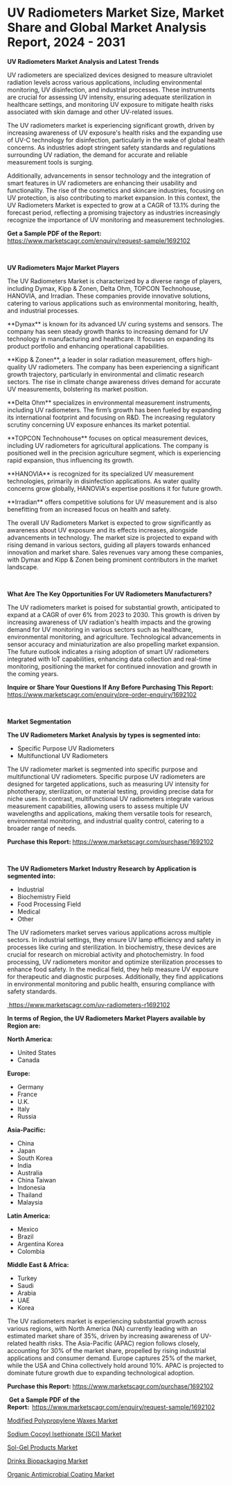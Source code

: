 <p><h1>UV Radiometers Market Size, Market Share and Global Market Analysis Report, 2024 - 2031</h1></p><p><strong>UV Radiometers Market Analysis and Latest Trends</strong></p>
<p><p>UV radiometers are specialized devices designed to measure ultraviolet radiation levels across various applications, including environmental monitoring, UV disinfection, and industrial processes. These instruments are crucial for assessing UV intensity, ensuring adequate sterilization in healthcare settings, and monitoring UV exposure to mitigate health risks associated with skin damage and other UV-related issues.</p><p>The UV radiometers market is experiencing significant growth, driven by increasing awareness of UV exposure's health risks and the expanding use of UV-C technology for disinfection, particularly in the wake of global health concerns. As industries adopt stringent safety standards and regulations surrounding UV radiation, the demand for accurate and reliable measurement tools is surging. </p><p>Additionally, advancements in sensor technology and the integration of smart features in UV radiometers are enhancing their usability and functionality. The rise of the cosmetics and skincare industries, focusing on UV protection, is also contributing to market expansion. In this context, the UV Radiometers Market is expected to grow at a CAGR of 13.1% during the forecast period, reflecting a promising trajectory as industries increasingly recognize the importance of UV monitoring and measurement technologies.</p></p>
<p><strong>Get a Sample PDF of the Report:&nbsp;</strong> <a href="https://www.marketscagr.com/enquiry/request-sample/1692102?utm_campaign=1755&utm_medium=2&utm_source=Github&utm_content=ia&utm_term=18102024&utm_id=uv-radiometers">https://www.marketscagr.com/enquiry/request-sample/1692102</a></p>
<p>&nbsp;</p>
<p><strong>UV Radiometers Major Market Players</strong></p>
<p><p>The UV Radiometers Market is characterized by a diverse range of players, including Dymax, Kipp & Zonen, Delta Ohm, TOPCON Technohouse, HANOVIA, and Irradian. These companies provide innovative solutions, catering to various applications such as environmental monitoring, health, and industrial processes.</p><p>**Dymax** is known for its advanced UV curing systems and sensors. The company has seen steady growth thanks to increasing demand for UV technology in manufacturing and healthcare. It focuses on expanding its product portfolio and enhancing operational capabilities.</p><p>**Kipp & Zonen**, a leader in solar radiation measurement, offers high-quality UV radiometers. The company has been experiencing a significant growth trajectory, particularly in environmental and climatic research sectors. The rise in climate change awareness drives demand for accurate UV measurements, bolstering its market position.</p><p>**Delta Ohm** specializes in environmental measurement instruments, including UV radiometers. The firm’s growth has been fueled by expanding its international footprint and focusing on R&D. The increasing regulatory scrutiny concerning UV exposure enhances its market potential.</p><p>**TOPCON Technohouse** focuses on optical measurement devices, including UV radiometers for agricultural applications. The company is positioned well in the precision agriculture segment, which is experiencing rapid expansion, thus influencing its growth.</p><p>**HANOVIA** is recognized for its specialized UV measurement technologies, primarily in disinfection applications. As water quality concerns grow globally, HANOVIA's expertise positions it for future growth.</p><p>**Irradian** offers competitive solutions for UV measurement and is also benefitting from an increased focus on health and safety.</p><p>The overall UV Radiometers Market is expected to grow significantly as awareness about UV exposure and its effects increases, alongside advancements in technology. The market size is projected to expand with rising demand in various sectors, guiding all players towards enhanced innovation and market share. Sales revenues vary among these companies, with Dymax and Kipp & Zonen being prominent contributors in the market landscape.</p></p>
<p>&nbsp;</p>
<p><strong>What Are The Key Opportunities For UV Radiometers Manufacturers?</strong></p>
<p><p>The UV radiometers market is poised for substantial growth, anticipated to expand at a CAGR of over 6% from 2023 to 2030. This growth is driven by increasing awareness of UV radiation's health impacts and the growing demand for UV monitoring in various sectors such as healthcare, environmental monitoring, and agriculture. Technological advancements in sensor accuracy and miniaturization are also propelling market expansion. The future outlook indicates a rising adoption of smart UV radiometers integrated with IoT capabilities, enhancing data collection and real-time monitoring, positioning the market for continued innovation and growth in the coming years.</p></p>
<p><strong>Inquire or Share Your Questions If Any Before Purchasing This Report:</strong> <a href="https://www.marketscagr.com/enquiry/pre-order-enquiry/1692102?utm_campaign=1755&utm_medium=2&utm_source=Github&utm_content=ia&utm_term=18102024&utm_id=uv-radiometers">https://www.marketscagr.com/enquiry/pre-order-enquiry/1692102</a></p>
<p>&nbsp;</p>
<p><strong>Market Segmentation</strong></p>
<p><strong>The UV Radiometers Market Analysis by types is segmented into:</strong></p>
<p><ul><li>Specific Purpose UV Radiometers</li><li>Multifunctional UV Radiometers</li></ul></p>
<p><p>The UV radiometer market is segmented into specific purpose and multifunctional UV radiometers. Specific purpose UV radiometers are designed for targeted applications, such as measuring UV intensity for phototherapy, sterilization, or material testing, providing precise data for niche uses. In contrast, multifunctional UV radiometers integrate various measurement capabilities, allowing users to assess multiple UV wavelengths and applications, making them versatile tools for research, environmental monitoring, and industrial quality control, catering to a broader range of needs.</p></p>
<p><strong>Purchase this Report:&nbsp;</strong><a href="https://www.marketscagr.com/purchase/1692102?utm_campaign=1755&utm_medium=2&utm_source=Github&utm_content=ia&utm_term=18102024&utm_id=uv-radiometers">https://www.marketscagr.com/purchase/1692102</a></p>
<p>&nbsp;</p>
<p><strong>The UV Radiometers Market Industry Research by Application is segmented into:</strong></p>
<p><ul><li>Industrial</li><li>Biochemistry Field</li><li>Food Processing Field</li><li>Medical</li><li>Other</li></ul></p>
<p><p>The UV radiometers market serves various applications across multiple sectors. In industrial settings, they ensure UV lamp efficiency and safety in processes like curing and sterilization. In biochemistry, these devices are crucial for research on microbial activity and photochemistry. In food processing, UV radiometers monitor and optimize sterilization processes to enhance food safety. In the medical field, they help measure UV exposure for therapeutic and diagnostic purposes. Additionally, they find applications in environmental monitoring and public health, ensuring compliance with safety standards.</p></p>
<p><a href="https://www.marketscagr.com/uv-radiometers-r1692102?utm_campaign=1755&utm_medium=2&utm_source=Github&utm_content=ia&utm_term=18102024&utm_id=uv-radiometers">&nbsp;https://www.marketscagr.com/uv-radiometers-r1692102</a></p>
<p><strong>In terms of Region, the UV Radiometers Market Players available by Region are:</strong></p>
<p>
    <p> <strong> North America: </strong>
        <ul>
            <li>United States</li>
            <li>Canada</li>
        </ul>
        </p> 
    <p> <strong> Europe: </strong>
        <ul>
            <li>Germany</li>
            <li>France</li>
            <li>U.K.</li>
            <li>Italy</li>
            <li>Russia</li>
        </ul>
        </p> 
    <p> <strong> Asia-Pacific: </strong>
        <ul>
            <li>China</li>
            <li>Japan</li>
            <li>South Korea</li>
            <li>India</li>
            <li>Australia</li>
            <li>China Taiwan</li>
            <li>Indonesia</li>
            <li>Thailand</li>
            <li>Malaysia</li>
        </ul>
        </p> 
    <p> <strong> Latin America: </strong>
        <ul>
            <li>Mexico</li>
            <li>Brazil</li>
            <li>Argentina Korea</li>
            <li>Colombia</li>
        </ul>
        </p> 
    <p> <strong> Middle East & Africa: </strong>
        <ul>
            <li>Turkey</li>
            <li>Saudi</li>
            <li>Arabia</li>
            <li>UAE</li>
            <li>Korea</li>
        </ul>
    </p>
    </p>
<p><p>The UV radiometers market is experiencing substantial growth across various regions, with North America (NA) currently leading with an estimated market share of 35%, driven by increasing awareness of UV-related health risks. The Asia-Pacific (APAC) region follows closely, accounting for 30% of the market share, propelled by rising industrial applications and consumer demand. Europe captures 25% of the market, while the USA and China collectively hold around 10%. APAC is projected to dominate future growth due to expanding technological adoption.</p></p>
<p><strong>Purchase this Report: </strong><a href="https://www.marketscagr.com/purchase/1692102?utm_campaign=1755&utm_medium=2&utm_source=Github&utm_content=ia&utm_term=18102024&utm_id=uv-radiometers">https://www.marketscagr.com/purchase/1692102</a></p>
<p>&nbsp;<strong>Get a Sample PDF of the Report:&nbsp;&nbsp;</strong><a href="https://www.marketscagr.com/enquiry/request-sample/1692102?utm_campaign=1755&utm_medium=2&utm_source=Github&utm_content=ia&utm_term=18102024&utm_id=uv-radiometers">https://www.marketscagr.com/enquiry/request-sample/1692102</a></p>
<p><strong></strong></p>
<p><p><a href="https://www.linkedin.com/pulse/modified-polypropylene-waxes-market-size-share-analysis-growth-lnfuf?utm_campaign=1755&utm_medium=2&utm_source=Github&utm_content=ia&utm_term=18102024&utm_id=uv-radiometers">Modified Polypropylene Waxes Market</a></p><p><a href="https://www.linkedin.com/pulse/sodium-cocoyl-isethionate-sci-momentum-charting-116-cagr-3mdff?utm_campaign=1755&utm_medium=2&utm_source=Github&utm_content=ia&utm_term=18102024&utm_id=uv-radiometers">Sodium Cocoyl Isethionate (SCI) Market</a></p><p><a href="https://www.linkedin.com/pulse/analyzing-global-sol-gel-products-market-growth-prospects-kpdxf?utm_campaign=1755&utm_medium=2&utm_source=Github&utm_content=ia&utm_term=18102024&utm_id=uv-radiometers">Sol-Gel Products Market</a></p><p><a href="https://www.linkedin.com/pulse/driving-forces-global-drinks-biopackaging-market-trends-applications-a2rcf?utm_campaign=1755&utm_medium=2&utm_source=Github&utm_content=ia&utm_term=18102024&utm_id=uv-radiometers">Drinks Biopackaging Market</a></p><p><a href="https://www.linkedin.com/pulse/regulatory-landscape-its-influence-global-organic-antimicrobial-pd5nf?utm_campaign=1755&utm_medium=2&utm_source=Github&utm_content=ia&utm_term=18102024&utm_id=uv-radiometers">Organic Antimicrobial Coating Market</a></p></p>